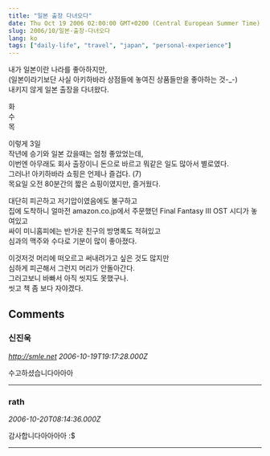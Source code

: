 ```yaml
---
title: "일본 출장 다녀오다"
date: Thu Oct 19 2006 02:00:00 GMT+0200 (Central European Summer Time)
slug: 2006/10/일본-출장-다녀오다
lang: ko
tags: ["daily-life", "travel", "japan", "personal-experience"]
---
```


내가 일본이란 나라를 좋아하지만,  
(일본이라기보단 사실 아키하바라 상점들에 놓여진 상품들만을 좋아하는 것-_-)  
내키지 않게 일본 출장을 다녀왔다.  

화  
수  
목  

이렇게 3일  
작년에 승기와 일본 갔을때는 엄청 좋았었는데,  
이번엔 아무래도 회사 출장이니 돈으로 바르고 뭐같은 일도 많아서 별로였다.  
그러나! 아키하바라 쇼핑은 언제나 즐겁다. (7)  
목요일 오전 80분간의 짧은 쇼핑이였지만, 즐거웠다.

대단히 피곤하고 저기압이였음에도 불구하고  
집에 도착하니 얼마전 amazon.co.jp에서 주문했던 Final Fantasy III OST 시디가 놓여있고  
싸이 미니홈피에는 반가운 친구의 방명록도 적혀있고  
심과의 맥주와 수다로 기분이 많이 좋아졌다. 

이것저것 머리에 떠오르고 써내려가고 싶은 것도 많지만  
심하게 피곤해서 그런지 머리가 안돌아간다.  
그러고보니 바빠서 아직 씻지도 못했구나.  
씻고 책 좀 보다 자야겠다.

## Comments

### 신진욱
*http://smle.net*
*2006-10-19T19:17:28.000Z*

수고하셨습니다아아아

---

### rath
*2006-10-20T08:14:36.000Z*

감사합니다아아아아 :$

---
